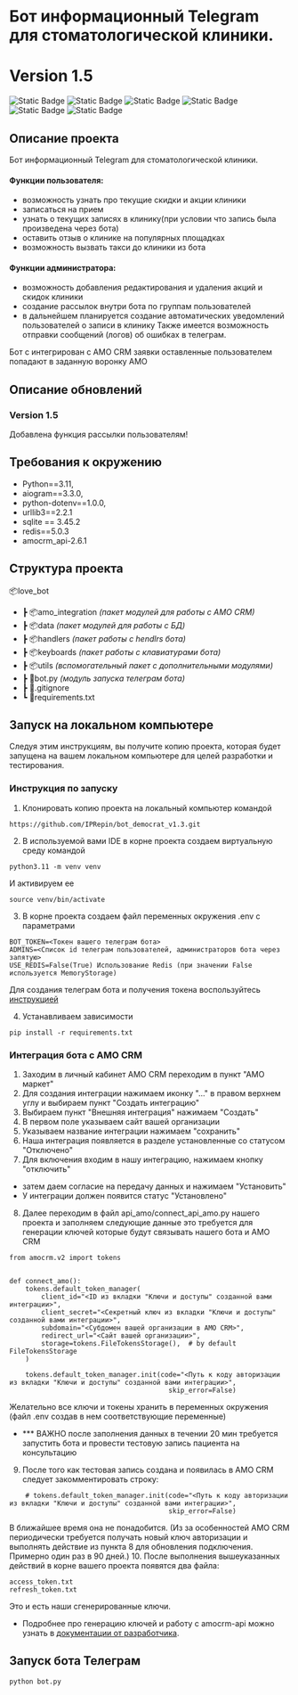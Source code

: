 # Бот информационный Telegram для стоматологической клиники. #
# Version 1.5 #

![Static Badge](https://img.shields.io/badge/Python-3.11-blue)
![Static Badge](https://img.shields.io/badge/Aiogram-3.3.0-blue)
![Static Badge](https://img.shields.io/badge/amocrm_api-2.6.1-blue)
![Static Badge](https://img.shields.io/badge/urllib3-2.2-blue)
![Static Badge](https://img.shields.io/badge/SQLite-3.45.2-blue)
![Static Badge](https://img.shields.io/badge/Redis-5.0.3-blue)


## Описание проекта ##

Бот информационный Telegram для стоматологической клиники.
#### Функции пользователя: ####
* возможность узнать про текущие скидки и акции клиники
* записаться на прием
* узнать о текущих записях в клинику(при условии что запись была произведена через бота)
* оставить отзыв о клинике на популярных площадках
* возможность вызвать такси до клиники из бота
#### Функции администратора: ####
* возможность добавления редактирования и удаления акций и скидок клиники
* создание рассылок внутри бота по группам пользователей
* в дальнейшем планируется создание автоматических уведомлений пользователей о записи в клинику
Также имеется возможность отправки сообщений (логов) об ошибках в телеграм.

Бот с интегрирован с AMO CRM заявки оставленные пользователем попадают в заданную воронку AMO


## Описание обновлений ##
### Version 1.5 ###
Добавлена функция рассылки пользователям!

## Требования к окружению ##

* Python==3.11, 
* aiogram==3.3.0, 
* python-dotenv==1.0.0,
* urllib3==2.2.1
* sqlite == 3.45.2
* redis==5.0.3
* amocrm_api-2.6.1

## Структура проекта ##

📦love_bot
 * ┣ 📦amo_integration _(пакет модулей для работы с AMO CRM)_
 * ┣ 📦data _(пакет модулей для работы с БД)_
 * ┣ 📦handlers _(пакет работы с hendlrs бота)_
 * ┣ 📦keyboards _(пакет работы с клавиатурами бота)_
 * ┣ 📦utils _(вспомогательный пакет с дополнительными модулями)_
 * ┣ 📜bot.py _(модуль запуска телеграм бота)_
 * ┣ 📜.gitignore
 * ┗ 📜requirements.txt

## Запуск на локальном компьютере

Следуя этим инструкциям, вы получите копию проекта, которая будет запущена на вашем локальном компьютере для целей разработки и тестирования.

### Инструкция по запуску
1. Клонировать копию проекта на локальный компьютер командой
```
https://github.com/IPRepin/bot_democrat_v1.3.git
```
2. В используемой вами IDE в корне проекта создаем виртуальную среду командой
```
python3.11 -m venv venv
```
И активируем ее 
```
source venv/bin/activate
```
3. В корне проекта создаем файл переменных окружения .env с параметрами
```
BOT_TOKEN=<Токен вашего телеграм бота>
ADMINS=<Список id телеграм пользователей, администраторов бота через запятую>
USE_REDIS=False(True) Использование Redis (при значении False используется MemoryStorage)
```
Для создания телеграм бота и получения токена воспользуйтесь [инструкцией](https://chatlabs.ru/botfather-instrukcziya-komandy-nastrojki/)

4. Устанавливаем зависимости
```
pip install -r requirements.txt
```

### Интеграция бота с АМО CRM

1. Заходим в личный кабинет АМО CRM переходим в пункт "АМО маркет"
2. Для создания интеграции нажимаем иконку "..." в правом верхнем углу и выбираем пункт 
"Создать интеграцию"
3. Выбираем пункт "Внешняя интеграция" нажимаем "Создать"
4. В первом поле указываем сайт вашей организации
5. Указываем название интеграции нажимаем "сохранить"
6. Наша интеграция появляется в разделе установленные со статусом "Отключено"
7. Для включения входим в нашу интеграцию, нажимаем кнопку "отключить"
* затем даем согласие на передачу данных и нажимаем "Установить"
* У интеграции должен появится статус "Установлено"
8. Далее переходим в файл api_amo/connect_api_amo.py нашего проекта и заполняем следующие данные
это требуется для генерации ключей которые будут связывать нашего бота и АМО CRM
```
from amocrm.v2 import tokens


def connect_amo():
    tokens.default_token_manager(
        client_id="<ID из вкладки "Ключи и доступы" созданной вами интеграции>",
        client_secret="<Секретный ключ из вкладки "Ключи и доступы" созданной вами интеграции>",
        subdomain="<Субдомен вашей организации в АМО CRM>",
        redirect_url="<Сайт вашей организации>",
        storage=tokens.FileTokensStorage(),  # by default FileTokensStorage
    )
    
    tokens.default_token_manager.init(code="<Путь к коду авторизации из вкладки "Ключи и доступы" созданной вами интеграции>", 
                                        skip_error=False)
```
Желательно все ключи и токены хранить в переменных окружения (файл .env создав в нем соответствующие переменные) 
* *** ВАЖНО после заполнения данных в течении 20 мин требуется 
запустить бота и провести тестовую запись пациента на консультацию
9. После того как тестовая запись создана и появилась в АМО CRM следует закомментировать 
строку:
```
    # tokens.default_token_manager.init(code="<Путь к коду авторизации из вкладки "Ключи и доступы" созданной вами интеграции>", 
                                        skip_error=False)
```
В ближайшее время она не понадобится. (Из за особенностей АМО CRM периодически требуется получать новый 
ключ авторизации и выполнять действие из пункта 8 для обновления подключения. Примерно один раз
в 90 дней.)
10. После выполнения вышеуказанных действий в корне вашего проекта появятся два файла: 
```
access_token.txt
refresh_token.txt
```
Это и есть наши сгенерированные ключи.
* Подробнее про генерацию ключей и работу с amocrm-api можно узнать 
в [документации от разработчика](https://pypi.org/project/amocrm-api/).


   

## Запуск бота Телеграм ##
`python bot.py`
